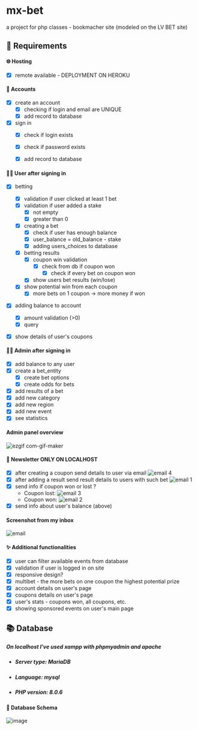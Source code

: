 # mx-bet
a project for php classes - bookmacher site (modeled on the LV BET site)

## 🎈 Requirements

#### 🌐 Hosting
- [x] remote available - DEPLOYMENT ON HEROKU

#### 💼 Accounts
- [x] create an account
  - [x] checking if login and email are UNIQUE
  - [x] add record to database
- [x] sign in
  - [x] check if login exists
  - [x] check if password exists
  - [x] add record to database


#### 🙋‍♂️ User after signing in
- [x] betting
  - [x] validation if user clicked at least 1 bet
  - [x] validation if user added a stake
    - [x] not empty
    - [x] greater than 0
  - [x] creating a bet
    - [x] check if user has enough balance
    - [x] user_balance = old_balance - stake
    - [x] adding users_choices to database
  - [x] betting results
    - [x] coupon win validation
      - [x] check from db if coupon won
        - [x] check if every bet on coupon won
    - [x] show users bet results (win/lose)
  - [x] show potential win from each coupon
    - [x] more bets on 1 coupon -> more money if won
- [x] adding balance to account
  - [x] amount validation (>0)
  - [x] query
- [x] show details of user's coupons 


#### 👮‍♂️ Admin after signing in
- [x] add balance to any user
- [x] create a bet_entity
  - [x] create bet options
  - [x] create odds for bets
- [x] add results of a bet
- [x] add new category
- [x] add new region
- [x] add new event
- [x] see statistics

#### Admin panel overview     
![ezgif com-gif-maker](https://user-images.githubusercontent.com/76202102/122688666-ed2d8500-d21d-11eb-9429-83e2d5aa2eed.gif)



#### 📝 Newsletter ONLY ON LOCALHOST
- [x] after creating a coupon send details to user via email
  ![email 4](https://user-images.githubusercontent.com/76202102/122684699-3de5b380-d207-11eb-9d22-57076ec9ea7a.PNG)
- [x] after adding a result send result details to users with such bet
  ![email 1](https://user-images.githubusercontent.com/76202102/122684659-f3643700-d206-11eb-960d-800addcdcd04.PNG) 
- [x] send info if coupon won or lost ?
  -  Coupon lost:
     ![email 3](https://user-images.githubusercontent.com/76202102/122684697-3c1bf000-d207-11eb-9e3e-1792adbf2b40.PNG)
  - Coupon won:
    ![email 2](https://user-images.githubusercontent.com/76202102/122684671-0bd45180-d207-11eb-9b3b-91677566d10f.PNG)
- [x] send info about user's balance (above)

#### Screenshot from my inbox
![email](https://user-images.githubusercontent.com/76202102/122684637-ce6fc400-d206-11eb-9eff-6edf24ab57f2.PNG)






#### ✨ Additional functionalities
- [x] user can filter available events from database
- [x] validation if user is logged in on site
- [x] responsive design?
- [x] multibet - the more bets on one coupon the highest potential prize
- [x] account details on user's page
- [x] coupons details on user's page
- [x] user's stats - coupons won, all coupons, etc.
- [x] showing sponsored events on user's main page

## 📚 Database
##### On localhost I've used xampp with phpmyadmin and apache
- ##### Server type: MariaDB
- ##### Language: mysql
- ##### PHP version: 8.0.6
#### 📖 Database Schema
![image](https://user-images.githubusercontent.com/76202102/122311270-185c5f80-cf12-11eb-9d1c-6136b16dd19f.png)
